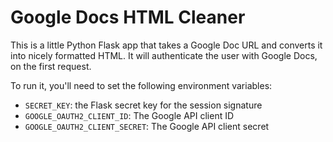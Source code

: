 # Google Docs HTML Cleaner

This is a little Python Flask app that takes a Google Doc URL and converts it
into nicely formatted HTML. It will authenticate the user with Google Docs,
on the first request.

To run it, you'll need to set the following environment variables:

- `SECRET_KEY`: the Flask secret key for the session signature
- `GOOGLE_OAUTH2_CLIENT_ID`: The Google API client ID
- `GOOGLE_OAUTH2_CLIENT_SECRET`: The Google API client secret
